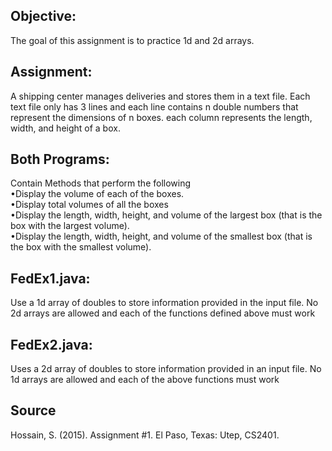 
<h2>Objective: </h2>
The goal of this assignment is to practice 1d and 2d arrays.

<h2>Assignment:</h2>
A shipping center manages deliveries and stores them in a text file. Each text file only has 3 lines and each line contains n double numbers that represent the dimensions of n boxes. each column represents the length, width, and height of a box.


<h2>Both Programs:</h2>
Contain Methods that perform the following<br>
•Display the volume of each of the boxes.<br>
•Display total volumes of all the boxes<br>
•Display the length, width, height, and volume of the largest box (that is the box
with the largest volume). <br>
•Display the length, width, height, and volume of the smallest box (that is the box
with the smallest volume).


<h2>FedEx1.java:</h2>
Use a 1d array of doubles to store information provided in the input file. No 2d arrays are allowed and each of the functions defined above must work

<h2>FedEx2.java: </h2>
Uses a 2d array of doubles to store information provided in an input file. No 1d arrays are allowed and each of the above functions must work 

<h2>Source</h2>
Hossain, S. (2015). Assignment #1. El Paso, Texas: Utep, CS2401.
